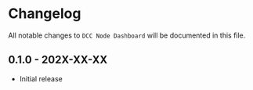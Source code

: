 # Changelog

All notable changes to `DCC Node Dashboard` will be documented in this file.

## 0.1.0 - 202X-XX-XX

- Initial release
